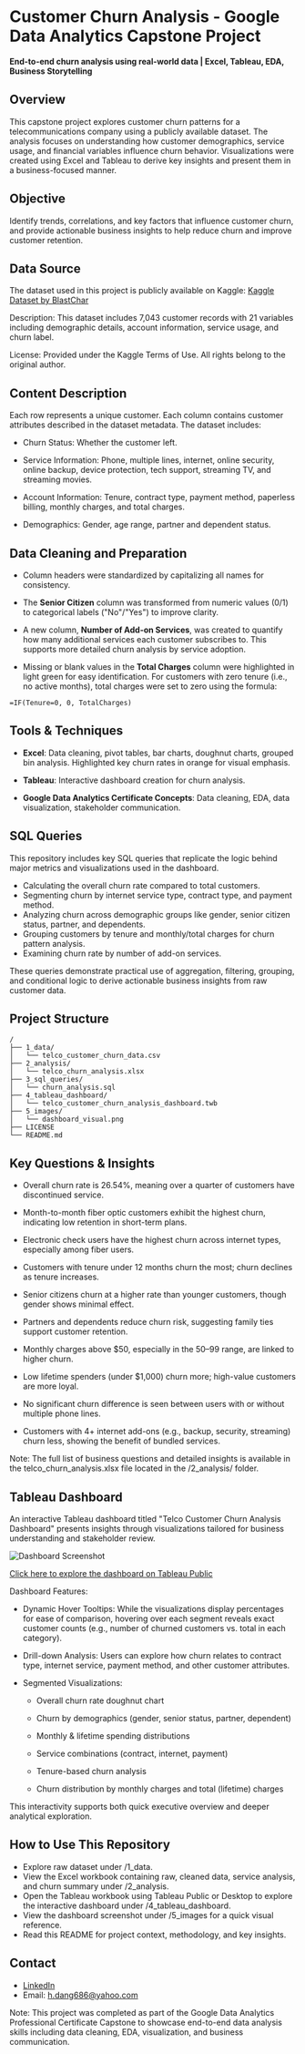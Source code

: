 # Customer Churn Analysis - Google Data Analytics Capstone Project
**End-to-end churn analysis using real-world data | Excel, Tableau, EDA, Business Storytelling**


## Overview
This capstone project explores customer churn patterns for a telecommunications company using a publicly available dataset. The analysis focuses on understanding how customer demographics, service usage, and financial variables influence churn behavior. Visualizations were created using Excel and Tableau to derive key insights and present them in a business-focused manner.


## Objective
Identify trends, correlations, and key factors that influence customer churn, and provide actionable business insights to help reduce churn and improve customer retention.


## Data Source
The dataset used in this project is publicly available on Kaggle:
[Kaggle Dataset by BlastChar](https://www.kaggle.com/datasets/blastchar/telco-customer-churn)

Description: This dataset includes 7,043 customer records with 21 variables including demographic details, account information, service usage, and churn label.

License: Provided under the Kaggle Terms of Use. All rights belong to the original author.


## Content Description
Each row represents a unique customer. Each column contains customer attributes described in the dataset metadata. The dataset includes:

- Churn Status: Whether the customer left.

- Service Information: Phone, multiple lines, internet, online security, online backup, device protection, tech support, streaming TV, and streaming movies.

- Account Information: Tenure, contract type, payment method, paperless billing, monthly charges, and total charges.

- Demographics: Gender, age range, partner and dependent status.


## Data Cleaning and Preparation

- Column headers were standardized by capitalizing all names for consistency.

- The **Senior Citizen** column was transformed from numeric values (0/1) to categorical labels ("No"/"Yes") to improve clarity.

- A new column, **Number of Add-on Services**, was created to quantify how many additional services each customer subscribes to. This supports more detailed churn analysis by service adoption.

- Missing or blank values in the **Total Charges** column were highlighted in light green for easy identification. For customers with zero tenure (i.e., no active months), total charges were set to zero using the formula:

```excel
=IF(Tenure=0, 0, TotalCharges)
```

## Tools & Techniques
- **Excel**: Data cleaning, pivot tables, bar charts, doughnut charts, grouped bin analysis. Highlighted key churn rates in orange for visual emphasis.

- **Tableau**: Interactive dashboard creation for churn analysis.

- **Google Data Analytics Certificate Concepts**: Data cleaning, EDA, data visualization, stakeholder communication.


## SQL Queries
This repository includes key SQL queries that replicate the logic behind major metrics and visualizations used in the dashboard.

- Calculating the overall churn rate compared to total customers.
- Segmenting churn by internet service type, contract type, and payment method.
- Analyzing churn across demographic groups like gender, senior citizen status, partner, and dependents.
- Grouping customers by tenure and monthly/total charges for churn pattern analysis.
- Examining churn rate by number of add-on services.

These queries demonstrate practical use of aggregation, filtering, grouping, and conditional logic to derive actionable business insights from raw customer data.


## Project Structure
```
/
├── 1_data/
│   └── telco_customer_churn_data.csv
├── 2_analysis/
│   └── telco_churn_analysis.xlsx
├── 3_sql_queries/
│   └── churn_analysis.sql
├── 4_tableau_dashboard/
│   └── telco_customer_churn_analysis_dashboard.twb
├── 5_images/
│   └── dashboard_visual.png
├── LICENSE
└── README.md

```



## Key Questions & Insights
- Overall churn rate is 26.54%, meaning over a quarter of customers have discontinued service.

- Month-to-month fiber optic customers exhibit the highest churn, indicating low retention in short-term plans.

- Electronic check users have the highest churn across internet types, especially among fiber users.

- Customers with tenure under 12 months churn the most; churn declines as tenure increases.

- Senior citizens churn at a higher rate than younger customers, though gender shows minimal effect.

- Partners and dependents reduce churn risk, suggesting family ties support customer retention.

- Monthly charges above $50, especially in the $50–$99 range, are linked to higher churn.

- Low lifetime spenders (under $1,000) churn more; high-value customers are more loyal.

- No significant churn difference is seen between users with or without multiple phone lines.

- Customers with 4+ internet add-ons (e.g., backup, security, streaming) churn less, showing the benefit of bundled services.

Note: The full list of business questions and detailed insights is available in the telco_churn_analysis.xlsx file located in the /2_analysis/ folder.


## Tableau Dashboard
An interactive Tableau dashboard titled "Telco Customer Churn Analysis Dashboard" presents insights through visualizations tailored for business understanding and stakeholder review.

![Dashboard Screenshot](5_images/dashboard_visual.png)

[Click here to explore the dashboard on Tableau Public](https://public.tableau.com/app/profile/hai.dang6069/viz/Telco_Customer_Churn_Analysis_Dashboard/Dashboard?publish=yes)

Dashboard Features:
- Dynamic Hover Tooltips: While the visualizations display percentages for ease of comparison, hovering over each segment reveals exact customer counts (e.g., number of churned customers vs. total in each category).

- Drill-down Analysis: Users can explore how churn relates to contract type, internet service, payment method, and other customer attributes.

- Segmented Visualizations:

  - Overall churn rate doughnut chart

  - Churn by demographics (gender, senior status, partner, dependent)

  - Monthly & lifetime spending distributions

  - Service combinations (contract, internet, payment)

  - Tenure-based churn analysis

  - Churn distribution by monthly charges and total (lifetime) charges

This interactivity supports both quick executive overview and deeper analytical exploration.


## How to Use This Repository
- Explore raw dataset under /1_data.
- View the Excel workbook containing raw, cleaned data, service analysis, and churn summary under /2_analysis.
- Open the Tableau workbook using Tableau Public or Desktop to explore the interactive dashboard under /4_tableau_dashboard.
- View the dashboard screenshot under /5_images for a quick visual reference.
- Read this README for project context, methodology, and key insights.


## Contact
- [LinkedIn](https://www.linkedin.com/in/hai-dang316)
- Email: h.dang686@yahoo.com

Note: This project was completed as part of the Google Data Analytics Professional Certificate Capstone to showcase end-to-end data analysis skills including data cleaning, EDA, visualization, and business communication.
